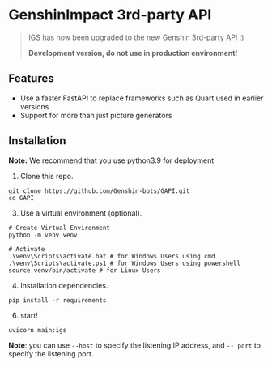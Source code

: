 # GenshinImpact 3rd-party API

> IGS has now been upgraded to the new Genshin 3rd-party API :)
> 
> **Development version, do not use in production environment!**

## Features
  - Use a faster FastAPI to replace frameworks such as Quart used in earlier versions
  - Support for more than just picture generators

## Installation
**Note:** We recommend that you use python3.9 for deployment
1. Clone this repo.

  ```shell
  git clone https://github.com/Genshin-bots/GAPI.git
  cd GAPI
  ```

3. Use a virtual environment (optional).

  ```shell
  # Create Virtual Environment
  python -m venv venv
  
  # Activate
  .\venv\Scripts\activate.bat # for Windows Users using cmd
  .\venv\Scripts\activate.ps1 # for Windows Users using powershell
  source venv/bin/activate # for Linux Users
  ```

4. Installation dependencies.

  ```shell
  pip install -r requirements
  ```

6. start!
  
  ```shell
  uvicorn main:igs
  ```
  **Note**: you can use `--host` to specify the listening IP address, and `-- port` to specify the listening port.
